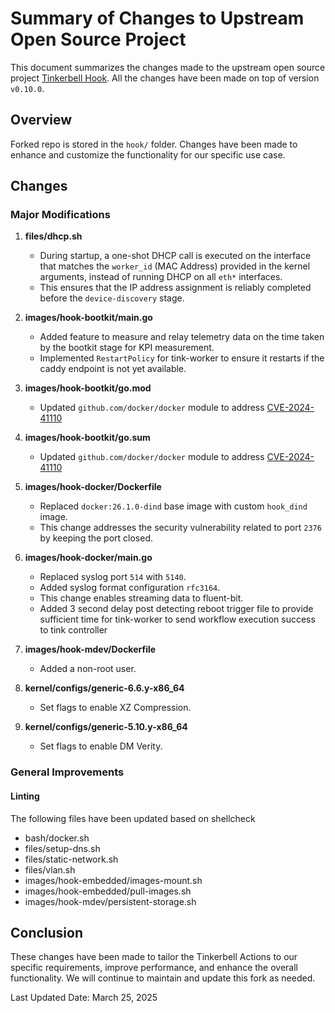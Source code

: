 # Summary of Changes to Upstream Open Source Project

This document summarizes the changes made to the upstream open source project [Tinkerbell Hook](https://github.com/tinkerbell/hook).
All the changes have been made on top of version `v0.10.0`.

## Overview

Forked repo is stored in the `hook/` folder.
Changes have been made to enhance and customize the functionality for our specific use case.

## Changes

### Major Modifications

1. **files/dhcp.sh**
    - During startup, a one-shot DHCP call is executed on the interface that matches the `worker_id` (MAC Address)
provided in the kernel arguments, instead of running DHCP on all `eth*` interfaces.
    - This ensures that the IP address assignment is reliably completed before the `device-discovery` stage.

2. **images/hook-bootkit/main.go**
    - Added feature to measure and relay telemetry data on the time taken by the bootkit stage for KPI measurement.
    - Implemented `RestartPolicy` for tink-worker to ensure it restarts if the caddy endpoint is not yet available.

3. **images/hook-bootkit/go.mod**
    - Updated `github.com/docker/docker` module to address [CVE-2024-41110](https://nvd.nist.gov/vuln/detail/cve-2024-41110)

4. **images/hook-bootkit/go.sum**
    - Updated `github.com/docker/docker` module to address [CVE-2024-41110](https://nvd.nist.gov/vuln/detail/cve-2024-41110)

5. **images/hook-docker/Dockerfile**
   - Replaced `docker:26.1.0-dind` base image with custom `hook_dind` image.
   - This change addresses the security vulnerability related to port `2376` by keeping the port closed.

6. **images/hook-docker/main.go**
   - Replaced syslog port `514` with `5140`.
   - Added syslog format configuration `rfc3164`.
   - This change enables streaming data to fluent-bit.
   - Added 3 second delay post detecting reboot trigger file to provide sufficient time for tink-worker to send workflow
     execution success to tink controller

7. **images/hook-mdev/Dockerfile**
   - Added a non-root user.

8. **kernel/configs/generic-6.6.y-x86_64**
   - Set flags to enable XZ Compression.

9. **kernel/configs/generic-5.10.y-x86_64**
   - Set flags to enable DM Verity.

### General Improvements

#### Linting

The following files have been updated based on shellcheck

- bash/docker.sh
- files/setup-dns.sh
- files/static-network.sh
- files/vlan.sh
- images/hook-embedded/images-mount.sh
- images/hook-embedded/pull-images.sh
- images/hook-mdev/persistent-storage.sh

## Conclusion

These changes have been made to tailor the Tinkerbell Actions to our specific requirements, improve performance,
and enhance the overall functionality. We will continue to maintain and update this fork as needed.

Last Updated Date: March 25, 2025
